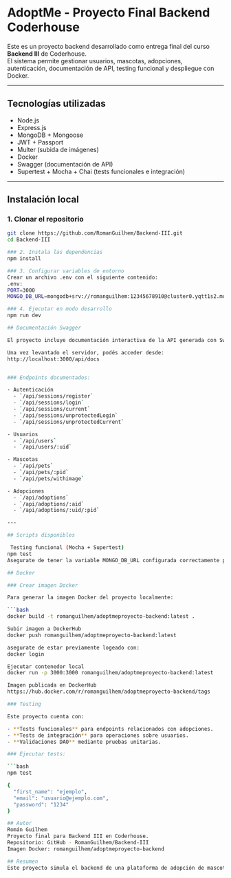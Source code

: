 # AdoptMe - Proyecto Final Backend Coderhouse

Este es un proyecto backend desarrollado como entrega final del curso **Backend III** de Coderhouse.  
El sistema permite gestionar usuarios, mascotas, adopciones, autenticación, documentación de API, testing funcional y despliegue con Docker.

---

## Tecnologías utilizadas

- Node.js
- Express.js
- MongoDB + Mongoose
- JWT + Passport
- Multer (subida de imágenes)
- Docker
- Swagger (documentación de API)
- Supertest + Mocha + Chai (tests funcionales e integración)

---

## Instalación local

### 1. Clonar el repositorio

```bash
git clone https://github.com/RomanGuilhem/Backend-III.git
cd Backend-III

### 2. Instala las dependencias
npm install

### 3. Configurar variables de entorno
Crear un archivo .env con el siguiente contenido:
.env:
PORT=3000
MONGO_DB_URL=mongodb+srv://romanguilhem:12345678910@cluster0.yqtt1s2.mongodb.net/mongoBackend?authMechanism=DEFAULT

### 4. Ejecutar en modo desarrollo
npm run dev

## Documentación Swagger

El proyecto incluye documentación interactiva de la API generada con Swagger.

Una vez levantado el servidor, podés acceder desde:
http://localhost:3000/api/docs


### Endpoints documentados:

- Autenticación
  - `/api/sessions/register`
  - `/api/sessions/login`
  - `/api/sessions/current`
  - `/api/sessions/unprotectedLogin`
  - `/api/sessions/unprotectedCurrent`

- Usuarios
  - `/api/users`
  - `/api/users/:uid`

- Mascotas
  - `/api/pets`
  - `/api/pets/:pid`
  - `/api/pets/withimage`

- Adopciones
  - `/api/adoptions`
  - `/api/adoptions/:aid`
  - `/api/adoptions/:uid/:pid`

---

## Scripts disponibles

 Testing funcional (Mocha + Supertest)
npm test
Asegurate de tener la variable MONGO_DB_URL configurada correctamente para que los tests funcionen

## Docker

### Crear imagen Docker

Para generar la imagen Docker del proyecto localmente:

```bash
docker build -t romanguilhem/adoptmeproyecto-backend:latest .

Subir imagen a DockerHub
docker push romanguilhem/adoptmeproyecto-backend:latest

asegurate de estar previamente logeado con:
docker login

Ejecutar contenedor local
docker run -p 3000:3000 romanguilhem/adoptmeproyecto-backend:latest

Imagen publicada en DockerHub
https://hub.docker.com/r/romanguilhem/adoptmeproyecto-backend/tags

### Testing

Este proyecto cuenta con:

- **Tests funcionales** para endpoints relacionados con adopciones.
- **Tests de integración** para operaciones sobre usuarios.
- **Validaciones DAO** mediante pruebas unitarias.

### Ejecutar tests:

```bash
npm test

{
  "first_name": "ejemplo",
  "email": "usuario@ejemplo.com",
  "password": "1234"
}

## Autor
Román Guilhem
Proyecto final para Backend III en Coderhouse.
Repositorio: GitHub - RomanGuilhem/Backend-III
Imagen Docker: romanguilhem/adoptmeproyecto-backend

## Resumen
Este proyecto simula el backend de una plataforma de adopción de mascotas con autenticación, manejo de usuarios, adopciones, carga y consulta de mascotas, todo documentado con Swagger, contenedorizado con Docker y testeado con Mocha y Supertest.
